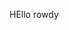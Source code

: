
<link href="https://unpkg.com/tailwindcss@^1.0/dist/tailwind.min.css" rel="stylesheet">
<p class="title-font bg-purple-200">HEllo rowdy</p>

